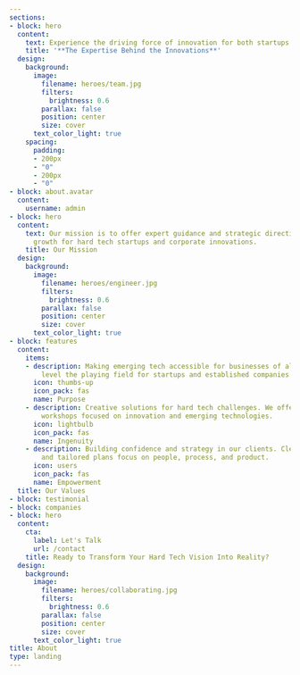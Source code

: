 ```yaml
---
sections:
- block: hero
  content:
    text: Experience the driving force of innovation for both startups and corporations.
    title: '**The Expertise Behind the Innovations**'
  design:
    background:
      image:
        filename: heroes/team.jpg
        filters:
          brightness: 0.6
        parallax: false
        position: center
        size: cover
      text_color_light: true
    spacing:
      padding:
      - 200px
      - "0"
      - 200px
      - "0"
- block: about.avatar
  content:
    username: admin
- block: hero
  content:
    text: Our mission is to offer expert guidance and strategic direction to accelerate
      growth for hard tech startups and corporate innovations.
    title: Our Mission
  design:
    background:
      image:
        filename: heroes/engineer.jpg
        filters:
          brightness: 0.6
        parallax: false
        position: center
        size: cover
      text_color_light: true
- block: features
  content:
    items:
    - description: Making emerging tech accessible for businesses of all sizes. We
        level the playing field for startups and established companies alike.
      icon: thumbs-up
      icon_pack: fas
      name: Purpose
    - description: Creative solutions for hard tech challenges. We offer hands-on
        workshops focused on innovation and emerging technologies.
      icon: lightbulb
      icon_pack: fas
      name: Ingenuity
    - description: Building confidence and strategy in our clients. Clear communication
        and tailored plans focus on people, process, and product.
      icon: users
      icon_pack: fas
      name: Empowerment
  title: Our Values
- block: testimonial
- block: companies
- block: hero
  content:
    cta:
      label: Let's Talk
      url: /contact
    title: Ready to Transform Your Hard Tech Vision Into Reality?
  design:
    background:
      image:
        filename: heroes/collaborating.jpg
        filters:
          brightness: 0.6
        parallax: false
        position: center
        size: cover
      text_color_light: true
title: About
type: landing
---
```

